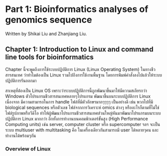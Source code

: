# Part 1: Bioinformatics analyses of genomics sequence
Written by Shikai Liu and Zhanjiang Liu.

## Chapter 1: Introduction to Linux and command line tools for bioinformatics
Chapter นี้จะพูดถึงการใช้ระบบปฏิบัติการ Linux (Linux Operating System) ในทางชีวสารสนเทศ ว่าทำไมต้องเป็น Linux รวมไปถึงการใช้งานพื้นฐาน โดยการพิมพ์คำสั่งลงไปแล้วให้ระบบปฏิบัติการรันออกมา

สาเหตุที่ต้องเป็น Linux OS เพราะว่าระบบปฏิบัติการนี้ถูกพัฒนาขึ้นมาให้มีความสเถียรกว่า Windows ตัวโปรแกรมชีวสารสนเทศหลายๆโปรแกรม พัฒนาขึ้นบนระบบปฏิบัติการ Linux เนื่องจาก มีความสามารถในการ handle ไฟล์ที่มีตัวอักษรมากๆๆๆๆ เป็นอย่างดี  เช่น พวกไปที่มี biological sequences หรือตัวเลข ไฟล์จากการวิเคราะห์ omics ต่างๆ หรืออะไรก็ตามที่ไม่ใช่ไฟล์รูปภาพหรือวีดิโอ ทำให้ผู้พัฒนาโปรแกรมชีวสารสนเทศส่วนใหญ่หันมาพัฒนาโปรแกรมบนระบบปฏิบัติการ Linux มากกว่า อีกทั้งการทำงานบนคอมพิวเตอร์ขั้นสูง (High Performance Computing units) เช่น server, computer cluster หรือ supercomputer ฯลฯ จะเป็นระบบ multiuser with multitasking คือ ในเครื่องเดียวกันสามารถมี user ได้หลายๆคน และทำงานได้พร้อมๆกัน 

### Overview of Linux


